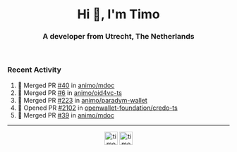 <h1 align="center">Hi 👋, I'm Timo</h1>
<h3 align="center">A developer from Utrecht, The Netherlands</h3>
<br/>
<!-- https://github.com/rahuldkjain/github-profile-readme-generator --!>

<!--  <p align="left"><img src="https://github-readme-stats.vercel.app/api?username=timoglastra&show_icons=true&count_private=true&" alt="timoglastra" /></p> --!>

<!--
Github language stats
<p align="left"><img src="https://github-readme-stats.vercel.app/api/top-langs/?username=timoglastra&layout=compact" alt="timoglastra" /><p>
-->

<!-- Codestats language stats -->
<!-- <p align="left"><img src="https://codestats-readme.vercel.app/api/top-langs/?username=timoglastra&layout=compact&language_count=12" alt="timoglastra" /><p>    --!>
  
<h3>Recent Activity</h3>

<!--START_SECTION:activity-->
1. 🎉 Merged PR [#40](https://github.com/animo/mdoc/pull/40) in [animo/mdoc](https://github.com/animo/mdoc)
2. 🎉 Merged PR [#6](https://github.com/animo/oid4vc-ts/pull/6) in [animo/oid4vc-ts](https://github.com/animo/oid4vc-ts)
3. 🎉 Merged PR [#223](https://github.com/animo/paradym-wallet/pull/223) in [animo/paradym-wallet](https://github.com/animo/paradym-wallet)
4. 💪 Opened PR [#2102](https://github.com/openwallet-foundation/credo-ts/pull/2102) in [openwallet-foundation/credo-ts](https://github.com/openwallet-foundation/credo-ts)
5. 🎉 Merged PR [#39](https://github.com/animo/mdoc/pull/39) in [animo/mdoc](https://github.com/animo/mdoc)
<!--END_SECTION:activity-->

---

<p align="center">
<a href="https://twitter.com/timoglastra" target="blank"><img align="center" src="https://cdn.jsdelivr.net/npm/simple-icons@3.0.1/icons/twitter.svg" alt="timoglastra" height="30" width="30" /></a>
<a href="https://linkedin.com/in/timoglastra" target="blank"><img align="center" src="https://cdn.jsdelivr.net/npm/simple-icons@3.0.1/icons/linkedin.svg" alt="timoglastra" height="30" width="30" /></a>
</p>



